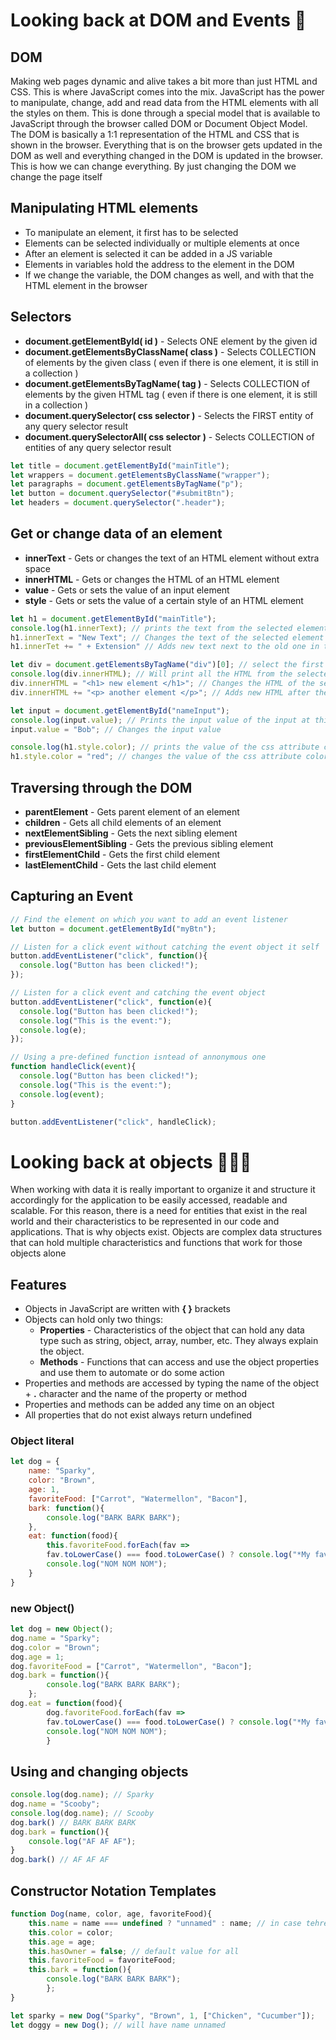 # Looking back at DOM and Events 🌉

## DOM

Making web pages dynamic and alive takes a bit more than just HTML and CSS. This is where JavaScript comes into the mix. JavaScript has the power to manipulate, change, add and read data from the HTML elements with all the styles on them. This is done through a special model that is available to JavaScript through the browser called DOM or Document Object Model. The DOM is basically a 1:1 representation of the HTML and CSS that is shown in the browser. Everything that is on the browser gets updated in the DOM as well and everything changed in the DOM is updated in the browser. This is how we can change everything. By just changing the DOM we change the page itself

## Manipulating HTML elements

* To manipulate an element, it first has to be selected
* Elements can be selected individually or multiple elements at once
* After an element is selected it can be added in a JS variable
* Elements in variables hold the address to the element in the DOM
* If we change the variable, the DOM changes as well, and with that the HTML element in the browser

## Selectors

* **document.getElementById( id )** - Selects ONE element by the given id
* **document.getElementsByClassName( class )** - Selects COLLECTION of elements by the given class ( even if there is one element, it is still in a collection )
* **document.getElementsByTagName( tag )** - Selects COLLECTION of elements by the given HTML tag ( even if there is one element, it is still in a collection )
* **document.querySelector( css selector )** - Selects the FIRST entity of any query selector result
* **document.querySelectorAll( css selector )** - Selects COLLECTION of entities of any query selector result

```js
let title = document.getElementById("mainTitle");
let wrappers = document.getElementsByClassName("wrapper");
let paragraphs = document.getElementsByTagName("p");
let button = document.querySelector("#submitBtn");
let headers = document.querySelector(".header");
```

## Get or change data of an element

* **innerText** - Gets or changes the text of an HTML element without extra space
* **innerHTML** - Gets or changes the HTML of an HTML element
* **value** - Gets or sets the value of an input element
* **style** - Gets or sets the value of a certain style of an HTML element

```js
let h1 = document.getElementById("mainTitle");
console.log(h1.innerText); // prints the text from the selected element in console
h1.innerText = "New Text"; // Changes the text of the selected element
h1.innerTet += " + Extension" // Adds new text next to the old one in the selected element

let div = document.getElementsByTagName("div")[0]; // select the first div
console.log(div.innerHTML); // Will print all the HTML from the selected div
div.innerHTML = "<h1> new element </h1>"; // Changes the HTML of the selected element
div.innerHTML += "<p> another element </p>"; // Adds new HTML after the old one in the selected element

let input = document.getElementById("nameInput");
console.log(input.value); // Prints the input value of the input at this certain point in time
input.value = "Bob"; // Changes the input value

console.log(h1.style.color); // prints the value of the css attribute color of the element
h1.style.color = "red"; // changes the value of the css attribute color of the element to red
```

## Traversing through the DOM

* **parentElement** - Gets parent element of an element
* **children** - Gets all child elements of an element
* **nextElementSibling** - Gets the next sibling element
* **previousElementSibling** - Gets the previous sibling element
* **firstElementChild** - Gets the first child element
* **lastElementChild** - Gets the last child element

## Capturing an Event

```js
// Find the element on which you want to add an event listener
let button = document.getElementById("myBtn");

// Listen for a click event without catching the event object it self
button.addEventListener("click", function(){
  console.log("Button has been clicked!");
});

// Listen for a click event and catching the event object
button.addEventListener("click", function(e){
  console.log("Button has been clicked!");
  console.log("This is the event:");
  console.log(e);
});

// Using a pre-defined function isntead of annonymous one
function handleClick(event){
  console.log("Button has been clicked!");
  console.log("This is the event:");
  console.log(event);
}

button.addEventListener("click", handleClick);
```

# Looking back at objects 🚚🚛🚚

When working with data it is really important to organize it and structure it accordingly for the application to be easily accessed, readable and scalable. For this reason, there is a need for entities that exist in the real world and their characteristics to be represented in our code and applications. That is why objects exist. Objects are complex data structures that can hold multiple characteristics and functions that work for those objects alone

## Features

* Objects in JavaScript are written with **{ }** brackets
* Objects can hold only two things:
	* **Properties** - Characteristics of the object that can hold any data type such as string, object, array, number, etc. They always explain the object. 
	* **Methods** - Functions that can access and use the object properties and use them to automate or do some action
* Properties and methods are accessed by typing the name of the object + **.** character and the name of the property or method
* Properties and methods can be added any time on an object
* All properties that do not exist always return undefined

### Object literal

```javascript
let dog = {
	name: "Sparky",
	color: "Brown",
	age: 1,
	favoriteFood: ["Carrot", "Watermellon", "Bacon"],
	bark: function(){
		console.log("BARK BARK BARK");
	},
	eat: function(food){
		this.favoriteFood.forEach(fav => 
		fav.toLowerCase() === food.toLowerCase() ? console.log("*My favorite!*") : "");
		console.log("NOM NOM NOM");
	}
}
```

### new Object()

```js
let dog = new Object();
dog.name = "Sparky";
dog.color = "Brown";
dog.age = 1;
dog.favoriteFood = ["Carrot", "Watermellon", "Bacon"];
dog.bark = function(){
		console.log("BARK BARK BARK");
	};
dog.eat = function(food){
		dog.favoriteFood.forEach(fav => 
		fav.toLowerCase() === food.toLowerCase() ? console.log("*My favorite!*") : "");
		console.log("NOM NOM NOM");
		}
```

## Using and changing objects
```javascript
console.log(dog.name); // Sparky
dog.name = "Scooby";
console.log(dog.name); // Scooby
dog.bark() // BARK BARK BARK
dog.bark = function(){
	console.log("AF AF AF");
}
dog.bark() // AF AF AF
```

## Constructor Notation Templates

```javascript
function Dog(name, color, age, favoriteFood){
	this.name = name === undefined ? "unnamed" : name; // in case tehre is no name
	this.color = color;
	this.age = age;
	this.hasOwner = false; // default value for all
	this.favoriteFood = favoriteFood;
	this.bark = function(){
		console.log("BARK BARK BARK");
		};
}

let sparky = new Dog("Sparky", "Brown", 1, ["Chicken", "Cucumber"]);
let doggy = new Dog(); // will have name unnamed
```
